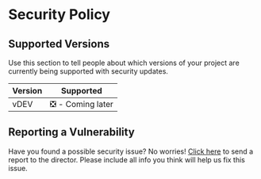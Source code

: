 # Security Policy

## Supported Versions

Use this section to tell people about which versions of your project are
currently being supported with security updates.

| Version | Supported          |
| ------- | ------------------ |
| vDEV    | ❎ - Coming later  |

## Reporting a Vulnerability

Have you found a possible security issue? No worries! [Click here](mailto:mc00f@proton.me) to send a report to the director. Please include all info you think will help us fix this issue.
